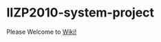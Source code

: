 # IIZP2010-system-project

Please Welcome to [Wiki!](https://github.com/JAMK-IT/IIZP2010-system-project/wiki)
